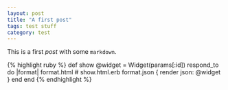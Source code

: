 ```yaml
---
layout: post
title: "A first post"
tags: test stuff
category: test
---
```


This is a first *post* with some `markdown`.

{% highlight ruby %}
def show
  @widget = Widget(params[:id])
  respond_to do |format|
    format.html # show.html.erb
    format.json { render json: @widget }
  end
end
{% endhighlight %}